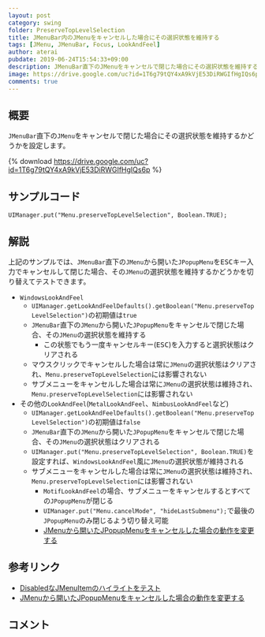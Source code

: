 ```yaml
---
layout: post
category: swing
folder: PreserveTopLevelSelection
title: JMenuBar内のJMenuをキャンセルした場合にその選択状態を維持する
tags: [JMenu, JMenuBar, Focus, LookAndFeel]
author: aterai
pubdate: 2019-06-24T15:54:33+09:00
description: JMenuBar直下のJMenuをキャンセルで閉じた場合にその選択状態を維持するかどうかを設定します。
image: https://drive.google.com/uc?id=1T6g79tQY4xA9kVjE53DiRWGIfHgIQs6p
comments: true
---
```

## 概要
`JMenuBar`直下の`JMenu`をキャンセルで閉じた場合にその選択状態を維持するかどうかを設定します。

{% download https://drive.google.com/uc?id=1T6g79tQY4xA9kVjE53DiRWGIfHgIQs6p %}

## サンプルコード
<pre class="prettyprint"><code>UIManager.put("Menu.preserveTopLevelSelection", Boolean.TRUE);
</code></pre>

## 解説
上記のサンプルでは、`JMenuBar`直下の`JMenu`から開いた`JPopupMenu`を<kbd>ESC</kbd>キー入力でキャンセルして閉じた場合、その`JMenu`の選択状態を維持するかどうかを切り替えてテストできます。

- `WindowsLookAndFeel`
    - `UIManager.getLookAndFeelDefaults().getBoolean("Menu.preserveTopLevelSelection")`の初期値は`true`
    - `JMenuBar`直下の`JMenu`から開いた`JPopupMenu`をキャンセルで閉じた場合、その`JMenu`の選択状態を維持する
        - この状態でもう一度キャンセルキー(<kbd>ESC</kbd>)を入力すると選択状態はクリアされる
    - マウスクリックでキャンセルした場合は常に`JMenu`の選択状態はクリアされ、`Menu.preserveTopLevelSelection`には影響されない
    - サブメニューをキャンセルした場合は常に`JMenu`の選択状態は維持され、`Menu.preserveTopLevelSelection`には影響されない
- その他の`LookAndFeel`(`MetalLookAndFeel`、`NimbusLookAndFeel`など)
    - `UIManager.getLookAndFeelDefaults().getBoolean("Menu.preserveTopLevelSelection")`の初期値は`false`
    - `JMenuBar`直下の`JMenu`から開いた`JPopupMenu`をキャンセルで閉じた場合、その`JMenu`の選択状態はクリアされる
    - `UIManager.put("Menu.preserveTopLevelSelection", Boolean.TRUE)`を設定すれば、`WindowsLookAndFeel`風に`JMenu`の選択状態が維持される
    - サブメニューをキャンセルした場合は常に`JMenu`の選択状態は維持され、`Menu.preserveTopLevelSelection`には影響されない
        - `MotifLookAndFeel`の場合、サブメニューをキャンセルするとすべての`JPopupMenu`が閉じる
        - `UIManager.put("Menu.cancelMode", "hideLastSubmenu");`で最後の`JPopupMenu`のみ閉じるよう切り替え可能
        - [JMenuから開いたJPopupMenuをキャンセルした場合の動作を変更する](https://ateraimemo.com/Swing/MenuCancelMode.html)

<!-- dummy comment line for breaking list -->

## 参考リンク
- [DisabledなJMenuItemのハイライトをテスト](https://ateraimemo.com/Swing/DisabledAreNavigable.html)
- [JMenuから開いたJPopupMenuをキャンセルした場合の動作を変更する](https://ateraimemo.com/Swing/MenuCancelMode.html)

<!-- dummy comment line for breaking list -->

## コメント
